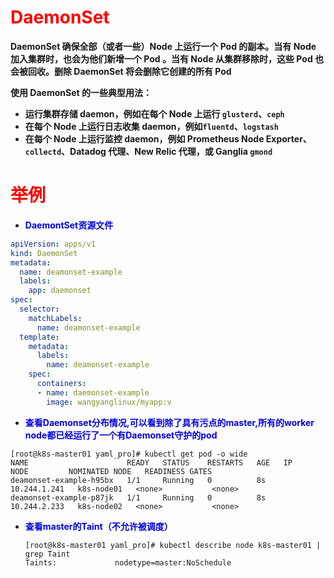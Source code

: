 # <font color = 'red'>DaemonSet</font>

**DaemonSet 确保全部（或者一些）Node 上运行一个 Pod 的副本。当有 Node 加入集群时，也会为他们新增一个 Pod 。当有 Node 从集群移除时，这些 Pod 也会被回收。删除 DaemonSet 将会删除它创建的所有 Pod**

**使用 DaemonSet  的一些典型用法：**

- **运行集群存储 daemon，例如在每个 Node 上运行 `glusterd`、`ceph`**
- **在每个 Node 上运行日志收集 daemon，例如`fluentd`、`logstash`**
- **在每个 Node 上运行监控 daemon，例如 Prometheus Node Exporter、`collectd`、Datadog 代理、New Relic 代理，或 Ganglia `gmond`**



# <font color = 'red'>举例</font>

- <font color = 'puple'>**DaemontSet资源文件**</font>

```yaml
apiVersion: apps/v1
kind: DaemonSet
metadata:
  name: deamonset-example
  labels:
    app: daemonset
spec:
  selector:
    matchLabels:
      name: deamonset-example
  template:
    metadata:
      labels:
        name: deamonset-example
    spec:
      containers:
      - name: daemonset-example
        image: wangyanglinux/myapp:v
```

- <font color = 'puple'>**查看Daemonset分布情况,可以看到除了具有污点的master,所有的worker node都已经运行了一个有Daemonset守护的pod**</font>

```SHELL
[root@k8s-master01 yaml_pro]# kubectl get pod -o wide
NAME                      READY   STATUS    RESTARTS   AGE   IP             NODE         NOMINATED NODE   READINESS GATES
deamonset-example-h95bx   1/1     Running   0          8s    10.244.1.241   k8s-node01   <none>           <none>
deamonset-example-p87jk   1/1     Running   0          8s    10.244.2.233   k8s-node02   <none>           <none>

```

- <font color = 'puple'>**查看master的Taint（不允许被调度）**</font>

  ```SHELL
  [root@k8s-master01 yaml_pro]# kubectl describe node k8s-master01 | grep Taint
  Taints:             nodetype=master:NoSchedule
  
  ```

  
